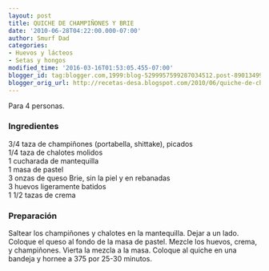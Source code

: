 ```yaml
---
layout: post
title: QUICHE DE CHAMPIÑONES Y BRIE
date: '2010-06-28T04:22:00.000-07:00'
author: Smurf Dad
categories:
- Huevos y lácteos
- Setas y hongos
modified_time: '2016-03-16T01:53:05.455-07:00'
blogger_id: tag:blogger.com,1999:blog-5299957599287034512.post-8901349909818113559
blogger_orig_url: http://recetas-desa.blogspot.com/2010/06/quiche-de-champinones-y-brie.html
---
```


Para 4 personas.<br /><h3>Ingredientes</h3>3/4 taza de champiñones (portabella, shittake), picados<br />1/4 taza de chalotes molidos<br />1 cucharada de mantequilla<br />1 masa de pastel<br />3 onzas de queso Brie, sin la piel y en rebanadas<br />3 huevos ligeramente batidos<br />1 1/2 tazas de crema<br /><h3>Preparación</h3>Saltear los champiñones y chalotes en la mantequilla. Dejar a un lado. Coloque el queso al fondo de la masa de pastel. Mezcle los huevos, crema, y champiñones. Vierta la mezcla a la masa. Coloque al quiche en una bandeja y hornee a 375 por 25-30 minutos.